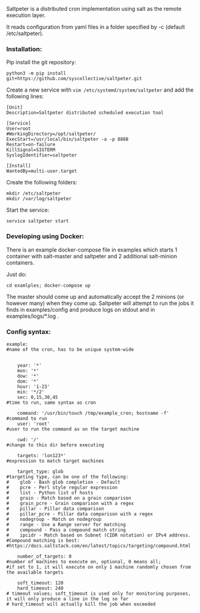 Saltpeter is a distributed cron implementation using salt as the remote execution layer.

It reads configuration from yaml files in a folder specified by -c (default /etc/saltpeter).


### Installation:

Pip install the git repository:
```
python3 -m pip install git+https://github.com/syscollective/saltpeter.git
```
Create a new service with `vim /etc/systemd/system/saltpeter` and add the following lines:
```
[Unit]
Description=Saltpeter distributed scheduled execution tool

[Service]
User=root
#WorkingDirectory=/opt/saltpeter/
ExecStart=/usr/local/bin/saltpeter -a -p 8888
Restart=on-failure
KillSignal=SIGTERM
SyslogIdentifier=saltpeter

[Install]
WantedBy=multi-user.target
```
Create the following folders:
```
mkdir /etc/saltpeter
mkdir /var/log/saltpeter
```
Start the service:
```
service saltpeter start
```


### Developing using Docker:

There is an example docker-compose file in examples which starts 1 container with salt-master and saltpeter and 2 additional salt-minion containers.

Just do:

```
cd examlples; docker-compose up
```

The master should come up and automatically accept the 2 minions (or however many) when they come up. Saltpeter will attempt to run the jobs it finds in examples/config and produce logs on stdout and in examples/logs/*.log .


### Config syntax:

```
example:
#name of the cron, has to be unique system-wide


    year: '*'
    mon: '*'
    dow: '*'
    dom: '*'
    hour: '1-23'
    min: '*/2'
    sec: 0,15,30,45
#time to run, same syntax as cron

    command: '/usr/bin/touch /tmp/example_cron; hostname -f'
#command to run
    user: 'root'
#user to run the command as on the target machine

    cwd: '/'
#change to this dir before executing

    targets: 'lon123*'
#expression to match target machines

    target_type: glob
#targeting type, can be one of the following:
#    glob - Bash glob completion - Default
#    pcre - Perl style regular expression
#    list - Python list of hosts
#    grain - Match based on a grain comparison
#    grain_pcre - Grain comparison with a regex
#    pillar - Pillar data comparison
#    pillar_pcre - Pillar data comparison with a regex
#    nodegroup - Match on nodegroup
#    range - Use a Range server for matching
#    compound - Pass a compound match string
#    ipcidr - Match based on Subnet (CIDR notation) or IPv4 address.
#Compound matching is best:
#https://docs.saltstack.com/en/latest/topics/targeting/compound.html

    number_of_targets: 0
#number of machines to execute on, optional, 0 means all;
#if set to 1, it will execute on only 1 machine randomly chosen from the available targets

    soft_timeout: 120
    hard_timeout: 240
# timeout values; soft_timeout is used only for monitoring purposes, it will only produce a line in the log so far
# hard_timeout will actually kill the job when exceeded

```
